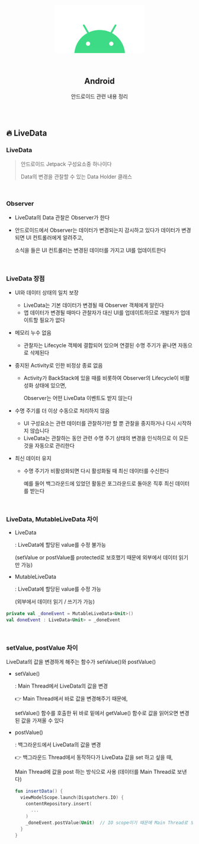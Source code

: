 <div align="center">
  <p>
    <img src="../README.assets/android.png">
  </p>
  <br>
  <h2>Android</h2>
  <p>안드로이드 관련 내용 정리</p>
  <br>
  <br>
</div>


## 🔥 LiveData

### LiveData

> 안드로이드 Jetpack 구성요소중 하나이다
>
> Data의 변경을 관찰할 수 있는 Data Holder 클래스

<br>

### Observer

- LiveData의 Data 관찰은 Observer가 한다

- 안드로이드에서 Observer는 데이터가 변경되는지 감시하고 있다가 데이터가 변경되면 UI 컨트롤러에게 알려주고,

  소식을 들은 UI 컨트롤러는 변경된 데이터를 가지고 UI를 업데이트한다

<br>

### LiveData 장점

- UI와 데이터 상태의 일치 보장

  - LiveData는 기본 데이터가 변경될 때 Observer 객체에게 알린다
  - 앱 데이터가 변경될 때마다 관찰자가 대신 UI를 업데이트하므로 개발자가 업데이트할 필요가 없다

- 메모리 누수 없음

  - 관찰자는 Lifecycle 객체에 결합되어 있으며 연결된 수명 주기가 끝나면 자동으로 삭제된다

- 중지된 Activity로 인한 비정상 종료 없음

  - Activity가 BackStack에 있을 때를 비롯하여 Observer의 Lifecycle이 비활성화 상태에 있으면,

    Observer는 어떤 LiveData 이벤트도 받지 않는다

- 수명 주기를 더 이상 수동으로 처리하지 않음

  - UI 구성요소는 관련 데이터를 관찰하기만 할 뿐 관찰을 중지하거나 다시 시작하지 않습니다
  - LiveData는 관찰하는 동안 관련 수명 주기 상태의 변경을 인식하므로 이 모든 것을 자동으로 관리한다

- 최신 데이터 유지

  - 수명 주기가 비활성화되면 다시 활성화될 때 최신 데이터를 수신한다

    예를 들어 백그라운드에 있었던 활동은 포그라운드로 돌아온 직후 최신 데이터를 받는다

<br>

### LiveData, MutableLiveData 차이

- LiveData

  : LiveData에 할당된 value를 수정 불가능

  (setValue or postValue를 protected로 보호했기 때문에 외부에서 데이터 읽기만 가능)

- MutableLiveData

  : LiveData에 할당된 value를 수정 가능

  (외부에서 데이터 읽기 / 쓰기가 가능)

```kotlin
private val _doneEvent = MutableLiveData<Unit>()
val doneEvent : LiveData<Unit> = _doneEvent
```

<br>

### setValue, postValue 차이

LiveData의 값을 변경하게 해주는 함수가 setValue()와 postValue()

- setValue()

  : Main Thread에서 LiveData의 값을 변경

  👉 Main Thread에서 바로 값을 변경해주기 때문에,

  setValue() 함수를 호출한 뒤 바로 밑에서 getValue() 함수로 값을 읽어오면 변경된 값을 가져올 수 있다

- postValue()

  : 백그라운드에서 LiveData의 값을 변경

  👉 백그라운드 Thread에서 동작하다가 LiveData 값을 set 하고 싶을 때, 

  Main Thread에 값을 post 하는 방식으로 사용 (데이터를 Main Thread로 보낸다)

  ```kotlin
  fun insertData() {
    viewModelScope.launch(Dispatchers.IO) {
      contentRepository.insert(
      	...
      )
      _doneEvent.postValue(Unit)  // IO scope이기 때문에 Main Thread로 보내기 위해 postValue 사용
    }
  }
  ```
